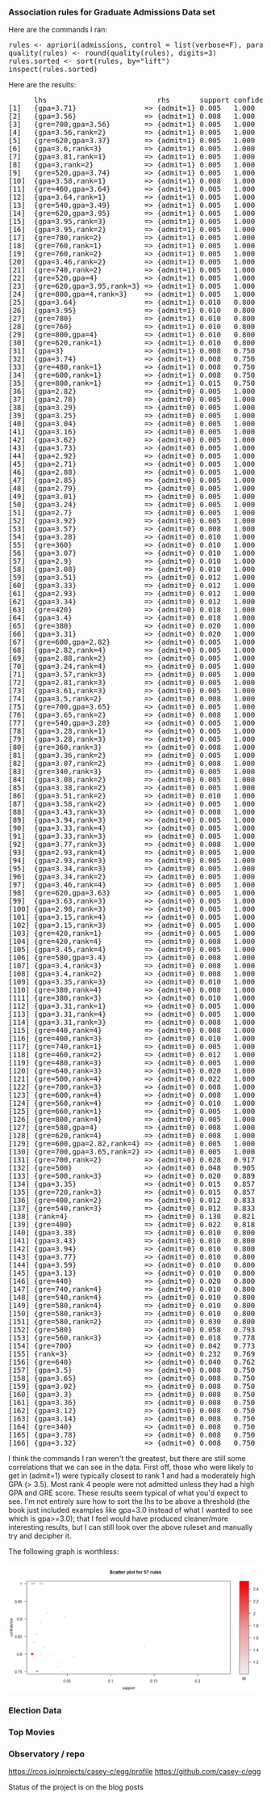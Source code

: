 ### Association rules for Graduate Admissions Data set

Here are the commands I ran:
<pre>
rules <- apriori(admissions, control = list(verbose=F), parameter = list(minlen=2, supp=0.005, conf=0.75), appearance = list(rhs=c("admit=0","admit=1"), default="lhs"))
quality(rules) <- round(quality(rules), digits=3)
rules.sorted <- sort(rules, by="lift")
inspect(rules.sorted)
</pre>

Here are the results:
<pre>
      lhs                          rhs       support confidence lift 
[1]   {gpa=3.71}                => {admit=1} 0.005   1.000      3.150
[2]   {gpa=3.56}                => {admit=1} 0.008   1.000      3.150
[3]   {gre=700,gpa=3.56}        => {admit=1} 0.005   1.000      3.150
[4]   {gpa=3.56,rank=2}         => {admit=1} 0.005   1.000      3.150
[5]   {gre=620,gpa=3.37}        => {admit=1} 0.005   1.000      3.150
[6]   {gpa=3.6,rank=3}          => {admit=1} 0.005   1.000      3.150
[7]   {gpa=3.81,rank=1}         => {admit=1} 0.005   1.000      3.150
[8]   {gpa=3,rank=2}            => {admit=1} 0.005   1.000      3.150
[9]   {gre=520,gpa=3.74}        => {admit=1} 0.005   1.000      3.150
[10]  {gpa=3.58,rank=1}         => {admit=1} 0.008   1.000      3.150
[11]  {gre=460,gpa=3.64}        => {admit=1} 0.005   1.000      3.150
[12]  {gpa=3.64,rank=1}         => {admit=1} 0.005   1.000      3.150
[13]  {gre=540,gpa=3.49}        => {admit=1} 0.005   1.000      3.150
[14]  {gre=620,gpa=3.95}        => {admit=1} 0.005   1.000      3.150
[15]  {gpa=3.95,rank=3}         => {admit=1} 0.005   1.000      3.150
[16]  {gpa=3.95,rank=2}         => {admit=1} 0.005   1.000      3.150
[17]  {gre=780,rank=2}          => {admit=1} 0.005   1.000      3.150
[18]  {gre=760,rank=1}          => {admit=1} 0.005   1.000      3.150
[19]  {gre=760,rank=2}          => {admit=1} 0.005   1.000      3.150
[20]  {gpa=3.46,rank=2}         => {admit=1} 0.005   1.000      3.150
[21]  {gre=740,rank=2}          => {admit=1} 0.005   1.000      3.150
[22]  {gre=520,gpa=4}           => {admit=1} 0.005   1.000      3.150
[23]  {gre=620,gpa=3.95,rank=3} => {admit=1} 0.005   1.000      3.150
[24]  {gre=800,gpa=4,rank=3}    => {admit=1} 0.005   1.000      3.150
[25]  {gpa=3.64}                => {admit=1} 0.010   0.800      2.520
[26]  {gpa=3.95}                => {admit=1} 0.010   0.800      2.520
[27]  {gre=780}                 => {admit=1} 0.010   0.800      2.520
[28]  {gre=760}                 => {admit=1} 0.010   0.800      2.520
[29]  {gre=800,gpa=4}           => {admit=1} 0.010   0.800      2.520
[30]  {gre=620,rank=1}          => {admit=1} 0.010   0.800      2.520
[31]  {gpa=3}                   => {admit=1} 0.008   0.750      2.362
[32]  {gpa=3.74}                => {admit=1} 0.008   0.750      2.362
[33]  {gre=480,rank=1}          => {admit=1} 0.008   0.750      2.362
[34]  {gre=600,rank=1}          => {admit=1} 0.008   0.750      2.362
[35]  {gre=800,rank=1}          => {admit=1} 0.015   0.750      2.362
[36]  {gpa=2.82}                => {admit=0} 0.005   1.000      1.465
[37]  {gpa=2.78}                => {admit=0} 0.005   1.000      1.465
[38]  {gpa=3.29}                => {admit=0} 0.005   1.000      1.465
[39]  {gpa=3.25}                => {admit=0} 0.005   1.000      1.465
[40]  {gpa=3.04}                => {admit=0} 0.005   1.000      1.465
[41]  {gpa=3.16}                => {admit=0} 0.005   1.000      1.465
[42]  {gpa=3.62}                => {admit=0} 0.005   1.000      1.465
[43]  {gpa=3.73}                => {admit=0} 0.005   1.000      1.465
[44]  {gpa=2.92}                => {admit=0} 0.005   1.000      1.465
[45]  {gpa=2.71}                => {admit=0} 0.005   1.000      1.465
[46]  {gpa=2.88}                => {admit=0} 0.005   1.000      1.465
[47]  {gpa=2.85}                => {admit=0} 0.005   1.000      1.465
[48]  {gpa=2.79}                => {admit=0} 0.005   1.000      1.465
[49]  {gpa=3.01}                => {admit=0} 0.005   1.000      1.465
[50]  {gpa=3.24}                => {admit=0} 0.005   1.000      1.465
[51]  {gpa=2.7}                 => {admit=0} 0.005   1.000      1.465
[52]  {gpa=3.92}                => {admit=0} 0.005   1.000      1.465
[53]  {gpa=3.57}                => {admit=0} 0.008   1.000      1.465
[54]  {gpa=3.28}                => {admit=0} 0.010   1.000      1.465
[55]  {gre=360}                 => {admit=0} 0.010   1.000      1.465
[56]  {gpa=3.07}                => {admit=0} 0.010   1.000      1.465
[57]  {gpa=2.9}                 => {admit=0} 0.010   1.000      1.465
[58]  {gpa=3.08}                => {admit=0} 0.010   1.000      1.465
[59]  {gpa=3.51}                => {admit=0} 0.012   1.000      1.465
[60]  {gpa=3.33}                => {admit=0} 0.012   1.000      1.465
[61]  {gpa=2.93}                => {admit=0} 0.012   1.000      1.465
[62]  {gpa=3.34}                => {admit=0} 0.012   1.000      1.465
[63]  {gre=420}                 => {admit=0} 0.018   1.000      1.465
[64]  {gpa=3.4}                 => {admit=0} 0.018   1.000      1.465
[65]  {gre=380}                 => {admit=0} 0.020   1.000      1.465
[66]  {gpa=3.31}                => {admit=0} 0.020   1.000      1.465
[67]  {gre=600,gpa=2.82}        => {admit=0} 0.005   1.000      1.465
[68]  {gpa=2.82,rank=4}         => {admit=0} 0.005   1.000      1.465
[69]  {gpa=2.88,rank=2}         => {admit=0} 0.005   1.000      1.465
[70]  {gpa=3.24,rank=4}         => {admit=0} 0.005   1.000      1.465
[71]  {gpa=3.57,rank=3}         => {admit=0} 0.005   1.000      1.465
[72]  {gpa=2.81,rank=3}         => {admit=0} 0.005   1.000      1.465
[73]  {gpa=3.61,rank=3}         => {admit=0} 0.005   1.000      1.465
[74]  {gpa=3.5,rank=2}          => {admit=0} 0.008   1.000      1.465
[75]  {gre=700,gpa=3.65}        => {admit=0} 0.005   1.000      1.465
[76]  {gpa=3.65,rank=2}         => {admit=0} 0.008   1.000      1.465
[77]  {gre=540,gpa=3.28}        => {admit=0} 0.005   1.000      1.465
[78]  {gpa=3.28,rank=1}         => {admit=0} 0.005   1.000      1.465
[79]  {gpa=3.28,rank=3}         => {admit=0} 0.005   1.000      1.465
[80]  {gre=360,rank=3}          => {admit=0} 0.008   1.000      1.465
[81]  {gpa=3.36,rank=2}         => {admit=0} 0.005   1.000      1.465
[82]  {gpa=3.07,rank=2}         => {admit=0} 0.008   1.000      1.465
[83]  {gre=340,rank=3}          => {admit=0} 0.005   1.000      1.465
[84]  {gpa=3.08,rank=2}         => {admit=0} 0.005   1.000      1.465
[85]  {gpa=3.38,rank=2}         => {admit=0} 0.005   1.000      1.465
[86]  {gpa=3.51,rank=2}         => {admit=0} 0.010   1.000      1.465
[87]  {gpa=3.58,rank=2}         => {admit=0} 0.005   1.000      1.465
[88]  {gpa=3.43,rank=3}         => {admit=0} 0.008   1.000      1.465
[89]  {gpa=3.94,rank=3}         => {admit=0} 0.005   1.000      1.465
[90]  {gpa=3.33,rank=4}         => {admit=0} 0.005   1.000      1.465
[91]  {gpa=3.33,rank=3}         => {admit=0} 0.005   1.000      1.465
[92]  {gpa=3.77,rank=3}         => {admit=0} 0.008   1.000      1.465
[93]  {gpa=2.93,rank=4}         => {admit=0} 0.005   1.000      1.465
[94]  {gpa=2.93,rank=3}         => {admit=0} 0.005   1.000      1.465
[95]  {gpa=3.34,rank=3}         => {admit=0} 0.005   1.000      1.465
[96]  {gpa=3.34,rank=2}         => {admit=0} 0.005   1.000      1.465
[97]  {gpa=3.46,rank=4}         => {admit=0} 0.005   1.000      1.465
[98]  {gre=620,gpa=3.63}        => {admit=0} 0.005   1.000      1.465
[99]  {gpa=3.63,rank=3}         => {admit=0} 0.005   1.000      1.465
[100] {gpa=2.98,rank=3}         => {admit=0} 0.005   1.000      1.465
[101] {gpa=3.15,rank=4}         => {admit=0} 0.005   1.000      1.465
[102] {gpa=3.15,rank=3}         => {admit=0} 0.005   1.000      1.465
[103] {gre=420,rank=1}          => {admit=0} 0.005   1.000      1.465
[104] {gre=420,rank=4}          => {admit=0} 0.008   1.000      1.465
[105] {gpa=3.45,rank=4}         => {admit=0} 0.005   1.000      1.465
[106] {gre=580,gpa=3.4}         => {admit=0} 0.008   1.000      1.465
[107] {gpa=3.4,rank=3}          => {admit=0} 0.008   1.000      1.465
[108] {gpa=3.4,rank=2}          => {admit=0} 0.008   1.000      1.465
[109] {gpa=3.35,rank=3}         => {admit=0} 0.010   1.000      1.465
[110] {gre=380,rank=4}          => {admit=0} 0.008   1.000      1.465
[111] {gre=380,rank=3}          => {admit=0} 0.010   1.000      1.465
[112] {gpa=3.31,rank=1}         => {admit=0} 0.005   1.000      1.465
[113] {gpa=3.31,rank=4}         => {admit=0} 0.005   1.000      1.465
[114] {gpa=3.31,rank=3}         => {admit=0} 0.008   1.000      1.465
[115] {gre=440,rank=4}          => {admit=0} 0.008   1.000      1.465
[116] {gre=400,rank=3}          => {admit=0} 0.010   1.000      1.465
[117] {gre=740,rank=1}          => {admit=0} 0.005   1.000      1.465
[118] {gre=460,rank=2}          => {admit=0} 0.012   1.000      1.465
[119] {gre=480,rank=3}          => {admit=0} 0.005   1.000      1.465
[120] {gre=640,rank=3}          => {admit=0} 0.020   1.000      1.465
[121] {gre=500,rank=4}          => {admit=0} 0.022   1.000      1.465
[122] {gre=700,rank=3}          => {admit=0} 0.008   1.000      1.465
[123] {gre=600,rank=4}          => {admit=0} 0.008   1.000      1.465
[124] {gre=560,rank=4}          => {admit=0} 0.010   1.000      1.465
[125] {gre=660,rank=1}          => {admit=0} 0.005   1.000      1.465
[126] {gre=800,rank=4}          => {admit=0} 0.005   1.000      1.465
[127] {gre=580,gpa=4}           => {admit=0} 0.008   1.000      1.465
[128] {gre=620,rank=4}          => {admit=0} 0.008   1.000      1.465
[129] {gre=600,gpa=2.82,rank=4} => {admit=0} 0.005   1.000      1.465
[130] {gre=700,gpa=3.65,rank=2} => {admit=0} 0.005   1.000      1.465
[131] {gre=700,rank=2}          => {admit=0} 0.028   0.917      1.343
[132] {gre=500}                 => {admit=0} 0.048   0.905      1.326
[133] {gre=500,rank=3}          => {admit=0} 0.020   0.889      1.302
[134] {gpa=3.35}                => {admit=0} 0.015   0.857      1.256
[135] {gre=720,rank=3}          => {admit=0} 0.015   0.857      1.256
[136] {gre=400,rank=2}          => {admit=0} 0.012   0.833      1.221
[137] {gre=540,rank=3}          => {admit=0} 0.012   0.833      1.221
[138] {rank=4}                  => {admit=0} 0.138   0.821      1.203
[139] {gre=400}                 => {admit=0} 0.022   0.818      1.199
[140] {gpa=3.38}                => {admit=0} 0.010   0.800      1.172
[141] {gpa=3.43}                => {admit=0} 0.010   0.800      1.172
[142] {gpa=3.94}                => {admit=0} 0.010   0.800      1.172
[143] {gpa=3.77}                => {admit=0} 0.010   0.800      1.172
[144] {gpa=3.59}                => {admit=0} 0.010   0.800      1.172
[145] {gpa=3.13}                => {admit=0} 0.010   0.800      1.172
[146] {gre=440}                 => {admit=0} 0.020   0.800      1.172
[147] {gre=740,rank=4}          => {admit=0} 0.010   0.800      1.172
[148] {gre=540,rank=4}          => {admit=0} 0.010   0.800      1.172
[149] {gre=580,rank=4}          => {admit=0} 0.010   0.800      1.172
[150] {gre=580,rank=3}          => {admit=0} 0.010   0.800      1.172
[151] {gre=580,rank=2}          => {admit=0} 0.030   0.800      1.172
[152] {gre=580}                 => {admit=0} 0.058   0.793      1.162
[153] {gre=560,rank=3}          => {admit=0} 0.018   0.778      1.140
[154] {gre=700}                 => {admit=0} 0.042   0.773      1.132
[155] {rank=3}                  => {admit=0} 0.232   0.769      1.126
[156] {gre=640}                 => {admit=0} 0.040   0.762      1.116
[157] {gpa=3.5}                 => {admit=0} 0.008   0.750      1.099
[158] {gpa=3.65}                => {admit=0} 0.008   0.750      1.099
[159] {gpa=3.02}                => {admit=0} 0.008   0.750      1.099
[160] {gpa=3.3}                 => {admit=0} 0.008   0.750      1.099
[161] {gpa=3.36}                => {admit=0} 0.008   0.750      1.099
[162] {gpa=3.12}                => {admit=0} 0.008   0.750      1.099
[163] {gpa=3.14}                => {admit=0} 0.008   0.750      1.099
[164] {gre=340}                 => {admit=0} 0.008   0.750      1.099
[165] {gpa=3.78}                => {admit=0} 0.008   0.750      1.099
[166] {gpa=3.32}                => {admit=0} 0.008   0.750      1.099
</pre>


I think the commands I ran weren't the greatest, but there are still some correlations that we can see in the data. First off, those who were likely to get in (admit=1) were typically closest to rank 1 and had a moderately high GPA (> 3.5). Most rank 4 people were not admitted unless they had a high GPA and GRE score. These results seem typical of what you'd expect to see. I'm not entirely sure how to sort the lhs to be above a threshold (the book just included examples like gpa=3.0 instead of what I wanted to see which is gpa>=3.0); that I feel would have produced cleaner/more interesting results, but I can still look over the above ruleset and manually try and decipher it. 

The following graph is worthless:

<img src="https://github.com/casey-c/rpi-csci2963-labs/raw/master/Lab%207/worthless.png" />



### Election Data

### Top Movies

### Observatory / repo
https://rcos.io/projects/casey-c/egg/profile
https://github.com/casey-c/egg

Status of the project is on the blog posts
